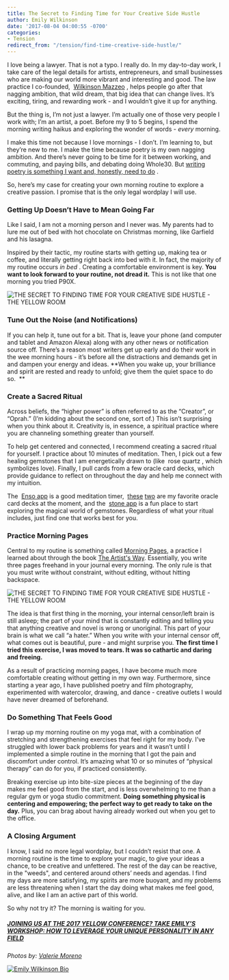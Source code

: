 ```yaml
---
title: The Secret to Finding Time for Your Creative Side Hustle
author: Emily Wilkinson
date: '2017-08-04 04:00:55 -0700'
categories:
- Tension
redirect_from: "/tension/find-time-creative-side-hustle/"
---
```


I love being a lawyer. That is not a typo. I really do. In my day-to-day work, I take care of the legal details for artists, entrepreneurs, and small businesses who are making our world more vibrant and interesting and good. The law practice I co-founded,  [Wilkinson Mazzeo](https://wilkinsonmazzeo.com/) , helps people go after that nagging ambition, that wild dream, that big idea that can change lives. It’s exciting, tiring, and rewarding work - and I wouldn’t give it up for anything.

But the thing is, I’m not just a lawyer. I’m actually one of those very people I work with; I’m an artist, a poet. Before my 9 to 5 begins, I spend the morning writing haikus and exploring the wonder of words - _every_ morning.

I make this time not because I love mornings - I don’t. I’m learning to, but they’re new to me. I make the time because poetry is my own nagging ambition. And there’s never going to be time for it between working, and commuting, and paying bills, and debating doing Whole30\. But [writing poetry is something I want and, honestly, need to do](http://darlingmagazine.org/exploring-modern-womanhood-haiku/) .  

So, here’s my case for creating your own morning routine to explore a creative passion. I promise that is the only legal wordplay I will use.

### **Getting Up Doesn’t Have to Mean Going Far**

Like I said, I am not a morning person and I never was. My parents had to lure me out of bed with hot chocolate on Christmas morning, like Garfield and his lasagna.

Inspired by their tactic, my routine starts with getting up, making tea or coffee, and literally getting right back into bed with it. In fact, the majority of my routine occurs _in bed_ . Creating a comfortable environment is key. **You want to look forward to your routine, not dread it.** This is not like that one morning you tried P90X.

![THE SECRET TO FINDING TIME FOR YOUR CREATIVE SIDE HUSTLE - THE YELLOW ROOM](https://yellow-blog-images.imgix.net/2017/08/Photo-Aug-03-5-24-51-PM.jpg "THE SECRET TO FINDING TIME FOR YOUR CREATIVE SIDE HUSTLE - THE YELLOW ROOM")

### **Tune Out the Noise (and Notifications)**

If you can help it, tune out for a bit. That is, leave your phone (and computer and tablet and Amazon Alexa) along with any other news or notification source off. There’s a reason most writers get up early and do their work in the wee morning hours - it’s before all the distractions and demands get in and dampen your energy and ideas. **When you wake up, your brilliance and spirit are rested and ready to unfold; give them the quiet space to do so.  **

### **Create a Sacred Ritual**

Across beliefs, the “higher power” is often referred to as the “Creator”, or “Oprah.” (I’m kidding about the second one, sort of.) This isn’t surprising when you think about it. Creativity is, in essence, a spiritual practice where you are channeling something greater than yourself.

To help get centered and connected, I recommend creating a sacred ritual for yourself. I practice about 10 minutes of meditation. Then, I pick out a few healing gemstones that I am energetically drawn to (like  rose quartz , which symbolizes love). Finally, I pull cards from a few oracle card decks, which provide guidance to reflect on throughout the day and help me connect with my intuition.

The  [Enso app](https://itunes.apple.com/us/app/ens%C5%8D-meditation-timer-bell/id840637879?mt=8) is a good meditation timer,  [these](http://www.blueangelonline.com/sacred_rebels_oracle.html) [two](https://www.amazon.com/Osho-Zen-Tarot-Transcendental-Game/dp/0312117337) are my favorite oracle card decks at the moment, and the  [stone app](https://itunes.apple.com/us/app/stone-metaphysical-crystals-illuminated/id1146323083?mt=8) is a fun place to start exploring the magical world of gemstones. Regardless of what your ritual includes, just find one that works best for you.

### **Practice Morning Pages**

Central to my routine is something called [Morning Pages](http://www.chriswinfield.com/morning-pages/), a practice I learned about through the book [The Artist's Way](https://www.amazon.com/Artists-Way-25th-Anniversary/dp/0143129252/ref=sr_1_1?ie=UTF8&qid=1497934827&sr=8-1&keywords=the+artist%27s+way). Essentially, you write three pages freehand in your journal every morning. The only rule is that you must write without constraint, without editing, without hitting backspace.

![THE SECRET TO FINDING TIME FOR YOUR CREATIVE SIDE HUSTLE - THE YELLOW ROOM](https://yellow-blog-images.imgix.net/2017/08/Photo-Aug-12-5-21-20-PM.jpg)

The idea is that first thing in the morning, your internal censor/left brain is still asleep; the part of your mind that is constantly editing and telling you that anything creative and novel is wrong or unoriginal. This part of your brain is what we call “a hater.” When you write with your internal censor off, what comes out is beautiful, pure - and might surprise you. **The first time I tried this exercise, I was moved to tears. It was so cathartic and daring and freeing.**

As a result of practicing morning pages, I have become much more comfortable creating without getting in my own way. Furthermore, since starting a year ago, I have published poetry and film photography, experimented with watercolor, drawing, and dance - creative outlets I would have never dreamed of beforehand.

### **Do Something That Feels Good**

I wrap up my morning routine on my yoga mat, with a combination of stretching and strengthening exercises that feel right for my body. I’ve struggled with lower back problems for years and it wasn’t until I implemented a simple routine in the morning that I got the pain and discomfort under control. It’s amazing what 10 or so minutes of “physical therapy” can do for you, if practiced consistently.

Breaking exercise up into bite-size pieces at the beginning of the day makes me feel good from the start, and is less overwhelming to me than a regular gym or yoga studio commitment. **Doing something physical is centering and empowering; the perfect way to get ready to take on the day.** Plus, you can brag about having already worked out when you get to the office.

### **A Closing Argument**

I know, I said no more legal wordplay, but I couldn’t resist that one. A morning routine is the time to explore your magic, to give your ideas a chance, to be creative and unfettered. The rest of the day can be reactive, in the "weeds", and centered around others’ needs and agendas. I find my days are more satisfying, my spirits are more buoyant, and my problems are less threatening when I start the day doing what makes me feel good, alive, and like I am an active part of this world.

So why not try it? The morning is waiting for you.

##### [JOINING US AT THE 2017 YELLOW CONFERENCE? TAKE EMILY'S WORKSHOP: HOW TO LEVERAGE YOUR UNIQUE PERSONALITY IN ANY FIELD](http://yellowco.co/yellow-2017-workshops/)

[](http://yellowco.co/yellow-2017-workshops/)

_Photos by: [Valerie Moreno](http://www.nuanceandbubbles.com/)_

[![Emily Wilkinson Bio](https://yellow-blog-images.imgix.net/2017/08/Emily-Wilkinson-Bio.jpg)](https://www.instagram.com/em_wilkinson/)
